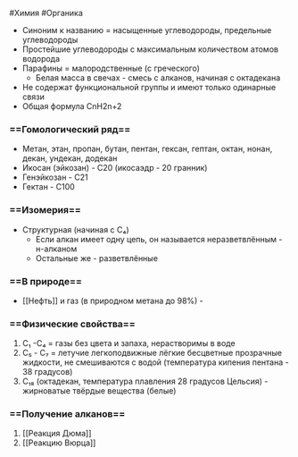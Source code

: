 #Химия #Органика
- Синоним к названию = насыщенные углеводороды, предельные углеводороды
- Простейшие углеводороды с максимальным количеством атомов водорода
- Парафины = малородственные (с греческого)
	- Белая масса в свечах - смесь с алканов, начиная с октадекана
- Не содержат функциональной группы и имеют только одинарные связи
- Общая формула CnH2n+2
### ==Гомологический ряд==
- Метан, этан, пропан, бутан, пентан, гексан, гептан, октан, нонан, декан, ундекан, додекан
- Икосан (эйкозан) - С20 (икосаэдр - 20 гранник)
- Генэйкозан - C21
- Гектан - С100
### ==Изомерия==
- Структурная (начиная с С₄)
	- Если алкан имеет одну цепь, он называется неразветвлённым - н-алканом
	- Остальные же - разветвлённые
### ==В природе==
- [[Нефть]] и газ (в природном метана до 98%) -
### ==Физические свойства==
1) С₁ -С₄ = газы без цвета и запаха, нерастворимы в воде
2) C₅ - C₇ = летучие легкоподвижные лёгкие бесцветные прозрачные жидкости, не смешиваются с водой (температура кипения пентана - 38 градусов)
3) С₁₈ (октадекан, температура плавления 28 градусов Цельсия) - жирноватые твёрдые вещества (белые)
### ==Получение алканов==
1. [[Реакция Дюма]] 
2. [[Реакцию Вюрца]]
